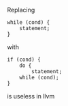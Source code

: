 Replacing

```
while (cond) {
	statement;
}
```

with

```
if (cond) {
	do {
		statement;
	while (cond);
}
```

is useless in llvm
